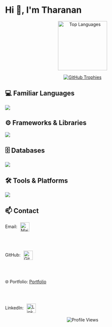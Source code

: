 # Hi 👋, I'm Tharanan

<p align="center">
  <img src="https://github-readme-stats.vercel.app/api/top-langs/?username=PTharanan&layout=compact&theme=dark&cache_seconds=1800&v=1" height="160" alt="Top Languages" />
</p>

<p align="center">
  <a href="https://github.com/ryo-ma/github-profile-trophy">
    <img src="https://trophygh.kolioaris.xyz/?username=PTharanan&show_icons=true&theme=onestar" alt="GitHub Trophies" />
  </a>
</p>

## 💻 Familiar Languages
<a href="https://skillicons.dev">
  <img src="https://skillicons.dev/icons?i=python,c,cs,javascript,typescript,html,css,tailwind" />
</a>

## ⚙️ Frameworks & Libraries
<a href="https://skillicons.dev">
  <img src="https://skillicons.dev/icons?i=angular,django" />
</a>

## 🗄️ Databases
<a href="https://skillicons.dev">
  <img src="https://skillicons.dev/icons?i=mysql" />
</a>

## 🛠️ Tools & Platforms
<a href="https://skillicons.dev">
  <img src="https://skillicons.dev/icons?i=kali,linux,sublime,pycharm,eclipse,visualstudio,vscode" />
</a>

## 📫 Contact

<!-- Email -->
<p>
  Email:
  <a href="mailto:ptharanan@gmail.com" target="_blank">
    <img src="https://skillicons.dev/icons?i=gmail" 
      alt="Mail" width="30" 
      style="vertical-align:middle; margin-left:6px;" />
  </a>
</p> </br> </br>

<!-- GitHub -->
<p>
  GitHub:
  <a href="https://github.com/PTharanan">
    <img src="https://skillicons.dev/icons?i=github" alt="GitHub" width="30" style="vertical-align:middle; margin-left:6px;" />
  </a>
</p> </br> </br> 

<!-- Portfolio -->
<p>
  🌐 Portfolio:
  <a href="https://tharanan.neocities.org/">Portfolio</a>
</p> </br> </br>

<!-- LinkedIn -->
<p>
  LinkedIn:
  <a href="https://www.linkedin.com/in/tharanan/">
    <img src="https://skillicons.dev/icons?i=linkedin" alt="LinkedIn" width="30" style="vertical-align:middle; margin-left:6px;" />
  </a>
</p>


<div align="center">
  <img src="https://komarev.com/ghpvc/?username=PTharanan&style=flat-square&color=blue" alt="Profile Views" />
</div>













    



      

